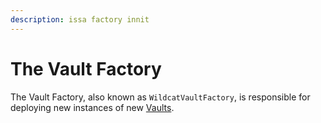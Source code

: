 ```yaml
---
description: issa factory innit
---
```


# The Vault Factory

The Vault Factory, also known as `WildcatVaultFactory`, is responsible for deploying new instances of new [Vaults](../the-vault/).
